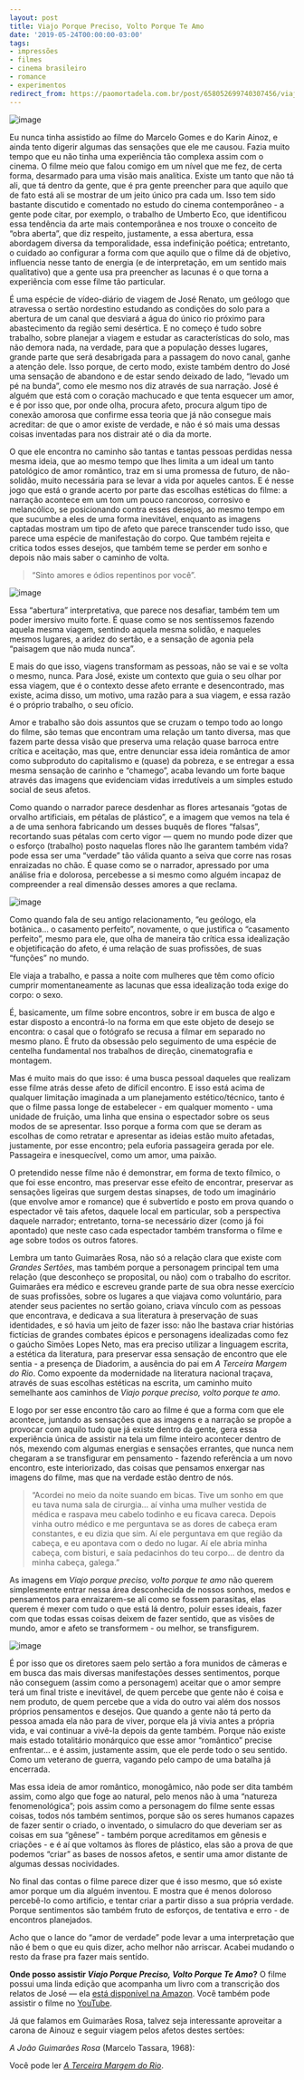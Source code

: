 ```yaml
---
layout: post
title: Viajo Porque Preciso, Volto Porque Te Amo
date: '2019-05-24T00:00:00-03:00'
tags:
- impressões
- filmes
- cinema brasileiro
- romance
- experimentos
redirect_from: https://paomortadela.com.br/post/658052699740307456/viajo-porque-preciso-volto-porque-te-amo
---
```

![image](https://64.media.tumblr.com/f5f10dcbe7766f33039cef4665a67664/5be9d859a6491812-72/s540x810/115518514fb3cbdb8ad14de8741dc68dced372ca.png)

Eu nunca tinha assistido ao filme do Marcelo Gomes e do Karin Ainoz, e ainda tento digerir algumas das sensações que ele me causou. Fazia muito tempo que eu não tinha uma experiência tão complexa assim com o cinema. O filme meio que falou comigo em um nível que me fez, de certa forma, desarmado para uma visão mais analítica. Existe um tanto que não tá ali, que tá dentro da gente, que é pra gente preencher para que aquilo que de fato está ali se mostrar de um jeito único pra cada um. Isso tem sido bastante discutido e comentado no estudo do cinema contemporâneo - a gente pode citar, por exemplo, o trabalho de Umberto Eco, que identificou essa tendência da arte mais contemporânea e nos trouxe o conceito de “obra aberta”, que diz respeito, justamente, a essa abertura, essa abordagem diversa da temporalidade, essa indefinição poética; entretanto, o cuidado ao configurar a forma com que aquilo que o filme dá de objetivo, influencia nesse tanto de energia (e de interpretação, em um sentido mais qualitativo) que a gente usa pra preencher as lacunas é o que torna a experiência com esse filme tão particular.

É uma espécie de vídeo-diário de viagem de José Renato, um geólogo que atravessa o sertão nordestino estudando as condições do solo para a abertura de um canal que desviará a água do único rio próximo para abastecimento da região semi desértica. E no começo é tudo sobre trabalho, sobre planejar a viagem e estudar as características do solo, mas não demora nada, na verdade, para que a população desses lugares, grande parte que será desabrigada para a passagem do novo canal, ganhe a atenção dele. Isso porque, de certo modo, existe também dentro do José uma sensação de abandono e de estar sendo deixado de lado, “levado um pé na bunda”, como ele mesmo nos diz através de sua narração. José é alguém que está com o coração machucado e que tenta esquecer um amor, e é por isso que, por onde olha, procura afeto, procura algum tipo de conexão amorosa que confirme essa teoria que já não consegue mais acreditar: de que o amor existe de verdade, e não é só mais uma dessas coisas inventadas para nos distrair até o dia da morte.

O que ele encontra no caminho são tantas e tantas pessoas perdidas nessa mesma ideia, que ao mesmo tempo que lhes limita a um ideal um tanto patológico de amor romântico, traz em si uma promessa de futuro, de não-solidão, muito necessária para se levar a vida por aqueles cantos. E é nesse jogo que está o grande acerto por parte das escolhas estéticas do filme: a narração acontece em um tom um pouco rancoroso, corrosivo e melancólico, se posicionando contra esses desejos, ao mesmo tempo em que sucumbe a eles de uma forma inevitável, enquanto as imagens captadas mostram um tipo de afeto que parece transcender tudo isso, que parece uma espécie de manifestação do corpo. Que também rejeita e critica todos esses desejos, que também teme se perder em sonho e depois não mais saber o caminho de volta.

> “Sinto amores e ódios repentinos por você”.

![image](https://64.media.tumblr.com/021b33eaf0dfac51eb44ae693170d0b6/5be9d859a6491812-bb/s540x810/b045cf0c755aa9a7defd1418b262bb6c4df9c250.png)

Essa “abertura” interpretativa, que parece nos desafiar, também tem um poder imersivo muito forte. É quase como se nos sentíssemos fazendo aquela mesma viagem, sentindo aquela mesma solidão, e naqueles mesmos lugares, a aridez do sertão, e a sensação de agonia pela “paisagem que não muda nunca”.

E mais do que isso, viagens transformam as pessoas, não se vai e se volta o mesmo, nunca. Para José, existe um contexto que guia o seu olhar por essa viagem, que é o contexto desse afeto errante e desencontrado, mas existe, acima disso, um motivo, uma razão para a sua viagem, e essa razão é o próprio trabalho, o seu ofício.

Amor e trabalho são dois assuntos que se cruzam o tempo todo ao longo do filme, são temas que encontram uma relação um tanto diversa, mas que fazem parte dessa visão que preserva uma relação quase barroca entre crítica e aceitação, mas que, entre denunciar essa ideia romântica de amor como subproduto do capitalismo e (quase) da pobreza, e se entregar a essa mesma sensação de carinho e “chamego”, acaba levando um forte baque através das imagens que evidenciam vidas irredutíveis a um simples estudo social de seus afetos.

Como quando o narrador parece desdenhar as flores artesanais “gotas de orvalho artificiais, em pétalas de plástico”, e a imagem que vemos na tela é a de uma senhora fabricando um desses buquês de flores “falsas”, recortando suas pétalas com certo vigor — quem no mundo pode dizer que o esforço (trabalho) posto naquelas flores não lhe garantem também vida? pode essa ser uma “verdade” tão válida quanto a seiva que corre nas rosas enraizadas no chão. É quase como se o narrador, apressado por uma análise fria e dolorosa, percebesse a si mesmo como alguém incapaz de compreender a real dimensão desses amores a que reclama.

![image](https://64.media.tumblr.com/ae8e930a827db99a00507b460635ea0b/5be9d859a6491812-b5/s540x810/fbeb3307050156e5449579aacb9b21c6dd7e05b3.png)

Como quando fala de seu antigo relacionamento, “eu geólogo, ela botânica… o casamento perfeito”, novamente, o que justifica o “casamento perfeito”, mesmo para ele, que olha de maneira tão crítica essa idealização e objetificação do afeto, é uma relação de suas profissões, de suas “funções” no mundo.

Ele viaja a trabalho, e passa a noite com mulheres que têm como ofício cumprir momentaneamente as lacunas que essa idealização toda exige do corpo: o sexo.

É, basicamente, um filme sobre encontros, sobre ir em busca de algo e estar disposto a encontrá-lo na forma em que este objeto de desejo se encontra: o casal que o fotógrafo se recusa a filmar em separado no mesmo plano. É fruto da obsessão pelo seguimento de uma espécie de centelha fundamental nos trabalhos de direção, cinematografia e montagem.

Mas é muito mais do que isso: é uma busca pessoal daqueles que realizam esse filme atrás desse afeto de difícil encontro. E isso está acima de qualquer limitação imaginada a um planejamento estético/técnico, tanto é que o filme passa longe de estabelecer - em qualquer momento - uma unidade de fruição, uma linha que ensina o espectador sobre os seus modos de se apresentar. Isso porque a forma com que se deram as escolhas de como retratar e apresentar as ideias estão muito afetadas, justamente, por esse encontro; pela euforia passageira gerada por ele. Passageira e inesquecível, como um amor, uma paixão.

O pretendido nesse filme não é demonstrar, em forma de texto fílmico, o que foi esse encontro, mas preservar esse efeito de encontrar, preservar as sensações ligeiras que surgem destas sinapses, de todo um imaginário (que envolve amor e romance) que é subvertido e posto em prova quando o espectador vê tais afetos, daquele local em particular, sob a perspectiva daquele narrador; entretanto, torna-se necessário dizer (como já foi apontado) que neste caso cada espectador também transforma o filme e age sobre todos os outros fatores.

Lembra um tanto Guimarães Rosa, não só a relação clara que existe com _Grandes Sertões_, mas também porque a personagem principal tem uma relação (que desconheço se proposital, ou não) com o trabalho do escritor. Guimarães era médico e escreveu grande parte de sua obra nesse exercício de suas profissões, sobre os lugares a que viajava como voluntário, para atender seus pacientes no sertão goiano, criava vínculo com as pessoas que encontrava, e dedicava a sua literatura à preservação de suas identidades, e só havia um jeito de fazer isso: não lhe bastava criar histórias fictícias de grandes combates épicos e personagens idealizadas como fez o gaúcho Simões Lopes Neto, mas era preciso utilizar a linguagem escrita, a estética da literatura, para preservar essa sensação de encontro que ele sentia - a presença de Diadorim, a ausência do pai em _A Terceira Margem do Rio_. Como expoente da modernidade na literatura nacional traçava, através de suas escolhas estéticas na escrita, um caminho muito semelhante aos caminhos de _Viajo porque preciso, volto porque te amo_.

E logo por ser esse encontro tão caro ao filme é que a forma com que ele acontece, juntando as sensações que as imagens e a narração se propõe a provocar com aquilo tudo que já existe dentro da gente, gera essa experiência única de assistir na tela um filme inteiro acontecer dentro de nós, mexendo com algumas energias e sensações errantes, que nunca nem chegaram a se transfigurar em pensamento - fazendo referência a um novo encontro, este interiorizado, das coisas que pensamos enxergar nas imagens do filme, mas que na verdade estão dentro de nós.

> “Acordei no meio da noite suando em bicas. Tive um sonho em que eu tava numa sala de cirurgia… aí vinha uma mulher vestida de médica e raspava meu cabelo todinho e eu ficava careca. Depois vinha outro médico e me perguntava se as dores de cabeça eram constantes, e eu dizia que sim. Aí ele perguntava em que região da cabeça, e eu apontava com o dedo no lugar. Aí ele abria minha cabeça, com bisturi, e saía pedacinhos do teu corpo… de dentro da minha cabeça, galega.”

As imagens em _Viajo porque preciso, volto porque te amo_ não querem simplesmente entrar nessa área desconhecida de nossos sonhos, medos e pensamentos para enraizarem-se ali como se fossem parasitas, elas querem é mexer com tudo o que está lá dentro, poluir esses ideais, fazer com que todas essas coisas deixem de fazer sentido, que as visões de mundo, amor e afeto se transformem - ou melhor, se transfigurem.

![image](https://64.media.tumblr.com/fcb94334f0936175079100f3dcf1ddb0/5be9d859a6491812-b8/s540x810/826b9e41fef15add0d90aa121af51d12028f517a.png)

É por isso que os diretores saem pelo sertão a fora munidos de câmeras e em busca das mais diversas manifestações desses sentimentos, porque não conseguem (assim como a personagem) aceitar que o amor sempre terá um final triste e inevitável, de quem percebe que gente não é coisa e nem produto, de quem percebe que a vida do outro vai além dos nossos próprios pensamentos e desejos. Que quando a gente não tá perto da pessoa amada ela não para de viver, porque ela já vivia antes a própria vida, e vai continuar a vivê-la depois da gente também. Porque não existe mais estado totalitário monárquico que esse amor “romântico” precise enfrentar… e é assim, justamente assim, que ele perde todo o seu sentido. Como um veterano de guerra, vagando pelo campo de uma batalha já encerrada.

Mas essa ideia de amor romântico, monogâmico, não pode ser dita também assim, como algo que foge ao natural, pelo menos não à uma “natureza fenomenológica”; pois assim como a personagem do filme sente essas coisas, todos nós também sentimos, porque são os seres humanos capazes de fazer sentir o criado, o inventado, o simulacro do que deveriam ser as coisas em sua “gênese” - também porque acreditamos em gênesis e criações - e é aí que voltamos às flores de plástico, elas são a prova de que podemos “criar” as bases de nossos afetos, e sentir uma amor distante de algumas dessas nocividades.

No final das contas o filme parece dizer que é isso mesmo, que só existe amor porque um dia alguém inventou. E mostra que é menos doloroso percebê-lo como artificio, e tentar criar a partir disso a sua própria verdade. Porque sentimentos são também fruto de esforços, de tentativa e erro - de encontros planejados.

Acho que o lance do “amor de verdade” pode levar a uma interpretação que não é bem o que eu quis dizer, acho melhor não arriscar. Acabei mudando o resto da frase pra fazer mais sentído.

**Onde posso assistir _Viajo Porque Preciso, Volto Porque Te Amo_?** O filme possui uma linda edição que acompanha um livro com a transcrição dos relatos de José — ela [está disponível na Amazon](https://t.umblr.com/redirect?z=https%3A%2F%2Fwww.amazon.com.br%2FViajo-porque-preciso-volto-amo%2Fdp%2F8569298129&t=NzhmNWVjZGVjNzhiZjliMTVhMTA5YmJlNDU3ZWRiYTk3ZDU3YWFlNywzZjc5OGJjNGE0NjAxMjlmNWFlNWNjYmNhZTc1OTU2N2RkMWQzNThj&ts=1627567873). Você também pode assistir o filme no [YouTube](https://href.li/?https://www.youtube-nocookie.com/watch?v=gperj-foF_0).

Já que falamos em Guimarães Rosa, talvez seja interessante aproveitar a carona de Ainouz e seguir viagem pelos afetos destes sertões:

_A João Guimarães Rosa_ (Marcelo Tassara, 1968):

Você pode ler _[A Terceira Margem do Rio](https://href.li/?https://www.aedi.ufpa.br/parfor/letras/uploads/documentos/ativ-a-dist-jan-fev2014/CASTANHAL/castanhal-2010-010/guimaraes%20rosa%20-%20a_terceira_margem_do_rio-3.pdf)_.

